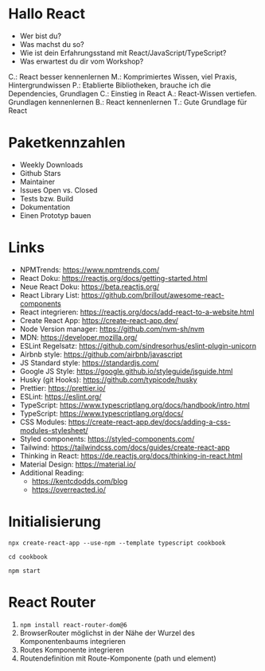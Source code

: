 # Hallo React

- Wer bist du?
- Was machst du so?
- Wie ist dein Erfahrungsstand mit React/JavaScript/TypeScript?
- Was erwartest du dir vom Workshop?

C.: React besser kennenlernen
M.: Komprimiertes Wissen, viel Praxis, Hintergrundwissen
P.: Etablierte Bibliotheken, brauche ich die Dependencies, Grundlagen
C.: Einstieg in React
A.: React-Wissen vertiefen. Grundlagen kennenlernen
B.: React kennenlernen
T.: Gute Grundlage für React

# Paketkennzahlen

- Weekly Downloads
- Github Stars
- Maintainer
- Issues Open vs. Closed
- Tests bzw. Build
- Dokumentation
- Einen Prototyp bauen

# Links

- NPMTrends: https://www.npmtrends.com/
- React Doku: https://reactjs.org/docs/getting-started.html
- Neue React Doku: https://beta.reactjs.org/
- React Library List: https://github.com/brillout/awesome-react-components
- React integrieren: https://reactjs.org/docs/add-react-to-a-website.html
- Create React App: https://create-react-app.dev/
- Node Version manager: https://github.com/nvm-sh/nvm
- MDN: https://developer.mozilla.org/
- ESLint Regelsatz: https://github.com/sindresorhus/eslint-plugin-unicorn
- Airbnb style: https://github.com/airbnb/javascript
- JS Standard style: https://standardjs.com/
- Google JS Style: https://google.github.io/styleguide/jsguide.html
- Husky (git Hooks): https://github.com/typicode/husky
- Prettier: https://prettier.io/
- ESLint: https://eslint.org/
- TypeScript: https://www.typescriptlang.org/docs/handbook/intro.html
- TypeScript: https://www.typescriptlang.org/docs/
- CSS Modules: https://create-react-app.dev/docs/adding-a-css-modules-stylesheet/
- Styled components: https://styled-components.com/
- Tailwind: https://tailwindcss.com/docs/guides/create-react-app
- Thinking in React: https://de.reactjs.org/docs/thinking-in-react.html
- Material Design: https://material.io/
- Additional Reading:
  - https://kentcdodds.com/blog
  - https://overreacted.io/

# Initialisierung

`npx create-react-app --use-npm --template typescript cookbook`

`cd cookbook`

`npm start`

# React Router

1. `npm install react-router-dom@6`
2. BrowserRouter möglichst in der Nähe der Wurzel des Komponentenbaums integrieren
3. Routes Komponente integrieren
4. Routendefinition mit Route-Komponente (path und element)
